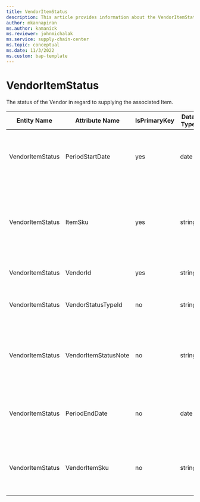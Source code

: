 ```yaml
---
title: VendorItemStatus
description: This article provides information about the VendorItemStatus entity.
author: mkannapiran
ms.author: kamanick
ms.reviewer: johnmichalak
ms.service: supply-chain-center
ms.topic: conceptual
ms.date: 11/3/2022
ms.custom: bap-template
---
```


# VendorItemStatus

The status of the Vendor in regard to supplying the associated Item.

| **Entity Name** | **Attribute Name** | **IsPrimaryKey** | **Data Type** | **Data Length** | **Description** |
| --- | --- | --- | --- | --- | --- |
| VendorItemStatus | PeriodStartDate | yes | date | 14 | The period start date that the associated status information is effective. |
| VendorItemStatus | ItemSku | yes | string | 20 | The Stock Keeping Unit identifier, which is typically used for inventory-related activities. |
| VendorItemStatus | VendorId | yes | string | 36 | The unique identifier of a Vendor. |
| VendorItemStatus | VendorStatusTypeId | no | string | 36 | The unique identifier of a Vendor Status Type. |
| VendorItemStatus | VendorItemStatusNote | no | string | 1024 | A note, comment or additional information regarding the vendor item status. |
| VendorItemStatus | PeriodEndDate | no | date | 14 | The period end date that the associated status information is effective. |
| VendorItemStatus | VendorItemSku | no | string | 20 | The Stock Keeping Unit identifier specified by the Vendor.. |
